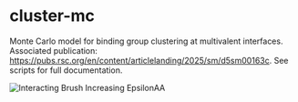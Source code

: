 # cluster-mc
Monte Carlo model for binding group clustering at multivalent interfaces. Associated publication: https://pubs.rsc.org/en/content/articlelanding/2025/sm/d5sm00163c. See scripts for full documentation.

![Interacting Brush Increasing EpsilonAA](https://github.com/nsbalbi/cluster-mc/blob/main/TwoBrushVaryingEpsilonAA-Trim-LowRes.gif)

